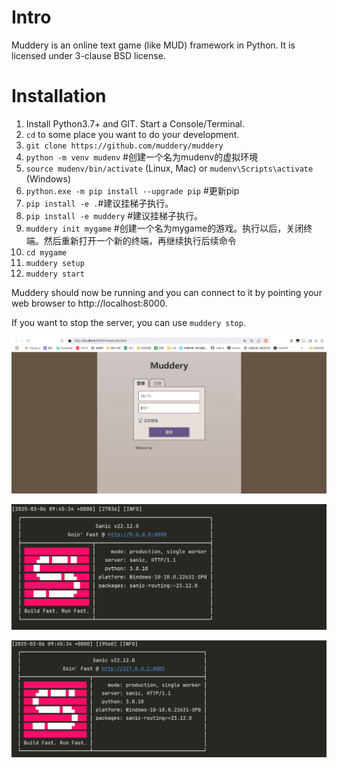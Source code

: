 # Intro
Muddery is an online text game (like MUD) framework in Python. It is licensed under 3-clause BSD license.


# Installation
1. Install Python3.7+ and GIT. Start a Console/Terminal.
1. `cd` to some place you want to do your development. 
1. `git clone https://github.com/muddery/muddery`
1. `python -m venv mudenv` #创建一个名为mudenv的虚拟环境
1. `source mudenv/bin/activate` (Linux, Mac) or `mudenv\Scripts\activate` (Windows)
1. `python.exe -m pip install --upgrade pip` #更新pip
1. `pip install -e .`#建议挂梯子执行。
1. `pip install -e muddery` #建议挂梯子执行。
1. `muddery init mygame` #创建一个名为mygame的游戏。执行以后，关闭终端。然后重新打开一个新的终端，再继续执行后续命令
1. `cd mygame` 
1. `muddery setup`
1. `muddery start`

Muddery should now be running and you can connect to it by pointing your web browser to http://localhost:8000.

If you want to stop the server, you can use `muddery stop`.

![例图1](./img/1.png)

![例图2](./img/2.png)

![例图3](./img/3.png)
